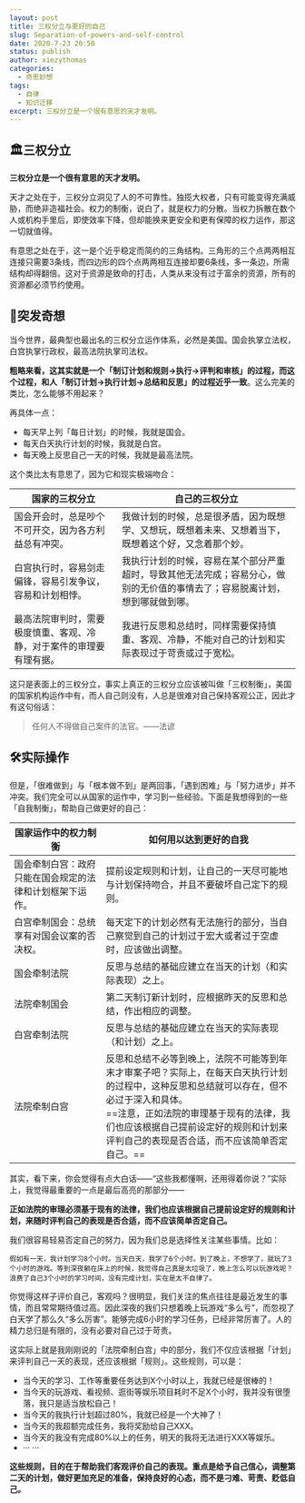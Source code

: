```yaml
---
layout: post
title: 三权分立与更好的自己
slug: Separation-of-powers-and-self-control
date: 2020-7-23 20:50
status: publish
author: xiezythomas
categories: 
  - 奇思妙想
tags:
  - 自律
  - 知识迁移
excerpt: 三权分立是一个很有意思的天才发明。
---
```

## 🏛三权分立

**三权分立是一个很有意思的天才发明。**

天才之处在于，三权分立洞见了人的不可靠性。独揽大权者，只有可能变得充满威胁，而绝非造福社会。权力的制衡，说白了，就是权力的分散。当权力拆散在数个人或机构手里后，即使效率下降，但却能换来更安全和更有保障的权力运作，那这一切就值得。

有意思之处在于，这一是个近乎稳定而简约的三角结构。三角形的三个点两两相互连接只需要3条线，而四边形的四个点两两相互连接却要6条线，多一条边，所需结构却得翻倍。这对于资源是致命的打击，人类从来没有过于富余的资源，所有的资源都必须节约使用。



## 🧐突发奇想

当今世界，最典型也最出名的三权分立运作体系，必然是美国。国会执掌立法权，白宫执掌行政权，最高法院执掌司法权。

**粗略来看，这其实就是一个「制订计划和规则→执行→评判和审核」的过程，而这个过程，和人「制订计划→执行计划→总结和反思」的过程近乎一致**。这么完美的类比，怎么能够不用起来？



再具体一点：

+ 每天早上列「每日计划」的时候，我就是国会。
+ 每天白天执行计划的时候，我就是白宫。
+ 每天晚上反思自己一天的时候，我就是最高法院。



这个类比太有意思了，因为它和现实极端吻合：

| 国家的三权分立                                               | 自己的三权分立                                               |
| ------------------------------------------------------------ | ------------------------------------------------------------ |
| 国会开会时，总是吵个不可开交，因为各方利益总有冲突。         | 我做计划的时候，总是很矛盾，因为既想学、又想玩，既想着未来、又想着当下，既想着这个好，又念着那个妙。 |
| 白宫执行时，容易剑走偏锋，容易引发争议，容易和计划相悖。     | 我执行计划的时候，容易在某个部分严重超时，导致其他无法完成；容易分心，做别的无价值的事情去了；容易脱离计划，想到哪就做到哪。 |
| 最高法院审判时，需要极度慎重、客观、冷静，对于案件的审理要有理有据。 | 我进行反思和总结时，同样需要保持慎重、客观、冷静，不能对自己的计划和实际表现过于苛责或过于宽松。 |



这只是表面上的三权分立，事实上真正的三权分立应该被叫做「三权制衡」，美国的国家机构运作中有，而人自己则没有，人总是很难对自己保持客观公正，因此才有这句俗话：

> 任何人不得做自己案件的法官。——法谚



## 🛠实际操作

但是，「很难做到」与「根本做不到」是两回事，「遇到困难」与「努力进步」并不冲突。我们完全可以从国家的运作中，学习到一些经验。下面是我想得到的一些「自我制衡」，帮助自己做更好的自己：

| 国家运作中的权力制衡                                     | 如何用以达到更好的自我                                       |
| -------------------------------------------------------- | ------------------------------------------------------------ |
| 国会牵制白宫：政府只能在国会规定的法律和计划框架下运作。 | 提前设定规则和计划，让自己的一天尽可能地与计划保持吻合，并且不要破坏自己定下的规则。 |
| 白宫牵制国会：总统享有对国会议案的否决权。               | 每天定下的计划必然有无法施行的部分，当自己察觉到自己的计划过于宏大或者过于空虚时，应该做出调整。 |
| 国会牵制法院                                             | 反思与总结的基础应建立在当天的计划（和实际表现）之上。       |
| 法院牵制国会                                             | 第二天制订新计划时，应根据昨天的反思和总结，作出相应的调整。 |
| 白宫牵制法院                                             | 反思与总结的基础应建立在当天的实际表现（和计划）之上。       |
| 法院牵制白宫                                             | 反思和总结不必等到晚上，法院不可能等到年末才审案子吧？实际上，在每天白天执行计划的过程中，这种反思和总结就可以存在，但不必过于深入和具体。<br />==注意，正如法院的审理基于现有的法律，我们也应该根据自己提前设定好的规则和计划来评判自己的表现是否合适，而不应该简单否定自己。== |

其实，看下来，你会觉得有点大白话——“这些我都懂啊，还用得着你说？”实际上，我觉得最重要的一点是最后高亮的那部分——

**正如法院的审理必须基于现有的法律，我们也应该根据自己提前设定好的规则和计划，来随时评判自己的表现是否合适，而不应该简单否定自己。**



我们很容易轻易否定自己的努力，因为我们总是选择性关注某些事情。比如：

`假如有一天，我计划学习8个小时。当天白天，我学了6个小时。到了晚上，不想学了，就玩了3个小时的游戏。等到深夜躺在床上的时候，我觉得自己真是太垃圾了，晚上怎么可以玩游戏呢？浪费了自己3个小时的学习时间，没有完成计划，实在是太不自律了。`

你觉得这样子评价自己，客观吗？很明显，我们关注的焦点往往是最近发生的事情，而且常常期待值过高。因此深夜的我们只想着晚上玩游戏“多么亏”，而忽视了白天学了那么久“多么厉害”。能够完成6小时的学习任务，已经非常厉害了。人的精力总归是有限的，没有必要对自己过于苛责。



这实际上就是我刚刚说的「法院牵制白宫」中的部分，我们不仅应该根据「计划」来评判自己一天的表现，还应该根据「规则」。这些规则，可以是：

+ 当今天的学习、工作等重要任务达到X个小时以上，我就已经是很棒的！
+ 当今天的玩游戏、看视频、逛街等娱乐项目耗时不足X个小时，我并没有很堕落，我只是适当放松自己！
+ 当今天的我执行计划超过80%，我就已经是一个大神了！
+ 当今天的我超额完成任务，我将奖励给自己XXX。
+ 当今天的我没有完成80%以上的任务，明天的我将无法进行XXX等娱乐。
+ ··· ···



**这些规则，目的在于帮助我们客观评价自己的表现。重点是给予自己信心，调整第二天的计划，做好更加充足的准备，保持良好的心态，而不是刁难、苛责、贬低自己。**